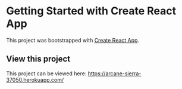 # Getting Started with Create React App

This project was bootstrapped with [Create React App](https://github.com/facebook/create-react-app).

## View this project

This project can be viewed here: https://arcane-sierra-37050.herokuapp.com/